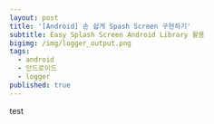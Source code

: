 ```yaml
---
layout: post
title: '[Android] 손 쉽게 Spash Screen 구현하기'
subtitle: Easy Splash Screen Android Library 활용
bigimg: /img/logger_output.png
tags:
  - android
  - 안드로이드
  - logger
published: true
---
```

test
